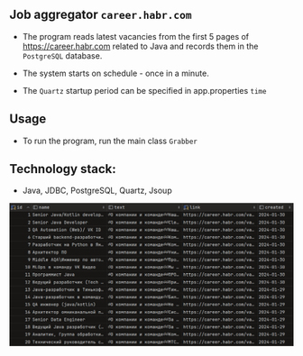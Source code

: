 ## Job aggregator `career.habr.com`
- The program reads latest vacancies from the first 5 pages of https://career.habr.com 
related to Java and records them in the `PostgreSQL` database.

- The system starts on schedule - once in a minute.

- The `Quartz` startup period can be specified in app.properties `time`

## Usage
- To run the program, run the main class `Grabber` 

## Technology stack:
- Java, JDBC, PostgreSQL, Quartz, Jsoup

![alt text](src/main/resources/images/db.PNG)

